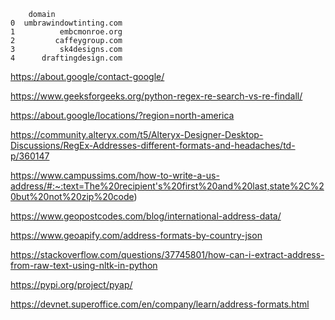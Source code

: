         domain
    0  umbrawindowtinting.com
    1          embcmonroe.org
    2         caffeygroup.com
    3          sk4designs.com
    4      draftingdesign.com

https://about.google/contact-google/

https://www.geeksforgeeks.org/python-regex-re-search-vs-re-findall/

https://about.google/locations/?region=north-america

https://community.alteryx.com/t5/Alteryx-Designer-Desktop-Discussions/RegEx-Addresses-different-formats-and-headaches/td-p/360147

https://www.campussims.com/how-to-write-a-us-address/#:~:text=The%20recipient's%20first%20and%20last,state%2C%20but%20not%20zip%20code)

https://www.geopostcodes.com/blog/international-address-data/

https://www.geoapify.com/address-formats-by-country-json

https://stackoverflow.com/questions/37745801/how-can-i-extract-address-from-raw-text-using-nltk-in-python

https://pypi.org/project/pyap/

https://devnet.superoffice.com/en/company/learn/address-formats.html

